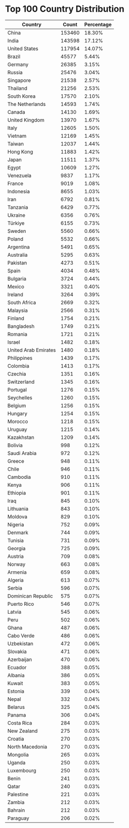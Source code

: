 # Top 100 Country Distribution
| Country | Count | Percentage |
|----|----|----|
| China | 153460 | 18.30% |
| India | 143598 | 17.12% |
| United States | 117954 | 14.07% |
| Brazil | 45577 | 5.44% |
| Germany | 26385 | 3.15% |
| Russia | 25476 | 3.04% |
| Singapore | 21538 | 2.57% |
| Thailand | 21256 | 2.53% |
| South Korea | 17570 | 2.10% |
| The Netherlands | 14593 | 1.74% |
| Canada | 14130 | 1.69% |
| United Kingdom | 13970 | 1.67% |
| Italy | 12605 | 1.50% |
| Vietnam | 12169 | 1.45% |
| Taiwan | 12037 | 1.44% |
| Hong Kong | 11883 | 1.42% |
| Japan | 11511 | 1.37% |
| Egypt | 10609 | 1.27% |
| Venezuela | 9837 | 1.17% |
| France | 9019 | 1.08% |
| Indonesia | 8655 | 1.03% |
| Iran | 6792 | 0.81% |
| Tanzania | 6429 | 0.77% |
| Ukraine | 6356 | 0.76% |
| Türkiye | 6155 | 0.73% |
| Sweden | 5560 | 0.66% |
| Poland | 5532 | 0.66% |
| Argentina | 5491 | 0.65% |
| Australia | 5295 | 0.63% |
| Pakistan | 4273 | 0.51% |
| Spain | 4034 | 0.48% |
| Bulgaria | 3724 | 0.44% |
| Mexico | 3321 | 0.40% |
| Ireland | 3264 | 0.39% |
| South Africa | 2669 | 0.32% |
| Malaysia | 2566 | 0.31% |
| Finland | 1754 | 0.21% |
| Bangladesh | 1749 | 0.21% |
| Romania | 1721 | 0.21% |
| Israel | 1482 | 0.18% |
| United Arab Emirates | 1480 | 0.18% |
| Philippines | 1439 | 0.17% |
| Colombia | 1413 | 0.17% |
| Czechia | 1351 | 0.16% |
| Switzerland | 1345 | 0.16% |
| Portugal | 1276 | 0.15% |
| Seychelles | 1260 | 0.15% |
| Belgium | 1256 | 0.15% |
| Hungary | 1254 | 0.15% |
| Morocco | 1218 | 0.15% |
| Uruguay | 1215 | 0.14% |
| Kazakhstan | 1209 | 0.14% |
| Bolivia | 998 | 0.12% |
| Saudi Arabia | 972 | 0.12% |
| Greece | 948 | 0.11% |
| Chile | 946 | 0.11% |
| Cambodia | 910 | 0.11% |
| Kenya | 906 | 0.11% |
| Ethiopia | 901 | 0.11% |
| Iraq | 845 | 0.10% |
| Lithuania | 843 | 0.10% |
| Moldova | 829 | 0.10% |
| Nigeria | 752 | 0.09% |
| Denmark | 744 | 0.09% |
| Tunisia | 731 | 0.09% |
| Georgia | 725 | 0.09% |
| Austria | 709 | 0.08% |
| Norway | 663 | 0.08% |
| Armenia | 659 | 0.08% |
| Algeria | 613 | 0.07% |
| Serbia | 596 | 0.07% |
| Dominican Republic | 575 | 0.07% |
| Puerto Rico | 546 | 0.07% |
| Latvia | 545 | 0.06% |
| Peru | 502 | 0.06% |
| Ghana | 487 | 0.06% |
| Cabo Verde | 486 | 0.06% |
| Uzbekistan | 472 | 0.06% |
| Slovakia | 471 | 0.06% |
| Azerbaijan | 470 | 0.06% |
| Ecuador | 388 | 0.05% |
| Albania | 386 | 0.05% |
| Kuwait | 383 | 0.05% |
| Estonia | 339 | 0.04% |
| Nepal | 332 | 0.04% |
| Belarus | 325 | 0.04% |
| Panama | 306 | 0.04% |
| Costa Rica | 284 | 0.03% |
| New Zealand | 275 | 0.03% |
| Croatia | 270 | 0.03% |
| North Macedonia | 270 | 0.03% |
| Mongolia | 265 | 0.03% |
| Uganda | 250 | 0.03% |
| Luxembourg | 250 | 0.03% |
| Benin | 241 | 0.03% |
| Qatar | 240 | 0.03% |
| Palestine | 221 | 0.03% |
| Zambia | 212 | 0.03% |
| Bahrain | 212 | 0.03% |
| Paraguay | 206 | 0.02% |
